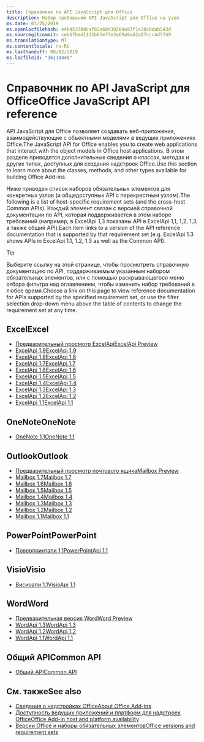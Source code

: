 ```yaml
---
title: Справочник по API JavaScript для Office
description: Набор требований API JavaScript для Office на узел
ms.date: 07/25/2019
ms.openlocfilehash: e4b45370dcaf82a60d39264a97f1e28c0dab543d
ms.sourcegitcommit: ceb67bed1111b63e75e3a69a9a42a27ccc4d5749
ms.translationtype: MT
ms.contentlocale: ru-RU
ms.lasthandoff: 08/02/2019
ms.locfileid: "36118448"
---
```

# <a name="office-javascript-api-reference"></a><span data-ttu-id="6fd21-103">Справочник по API JavaScript для Office</span><span class="sxs-lookup"><span data-stu-id="6fd21-103">Office JavaScript API reference</span></span>

<span data-ttu-id="6fd21-104">API JavaScript для Office позволяет создавать веб-приложения, взаимодействующие с объектными моделями в ведущих приложениях Office.</span><span class="sxs-lookup"><span data-stu-id="6fd21-104">The JavaScript API for Office enables you to create web applications that interact with the object models in Office host applications.</span></span> <span data-ttu-id="6fd21-105">В этом разделе приводятся дополнительные сведения о классах, методах и других типах, доступных для создания надстроек Office.</span><span class="sxs-lookup"><span data-stu-id="6fd21-105">Use this section to learn more about the classes, methods, and other types available for building Office Add-ins.</span></span>

<span data-ttu-id="6fd21-106">Ниже приведен список наборов обязательных элементов для конкретных узлов (и общедоступных API с перекрестным узлом).</span><span class="sxs-lookup"><span data-stu-id="6fd21-106">The following is a list of host-specific requirement sets (and the cross-host Common APIs).</span></span> <span data-ttu-id="6fd21-107">Каждый элемент связан с версией справочной документации по API, которая поддерживается в этом наборе требований (например, в ExcelApi 1,3 показаны API в ExcelApi 1,1, 1,2, 1,3, а также общий API).</span><span class="sxs-lookup"><span data-stu-id="6fd21-107">Each item links to a version of the API reference documentation that is supported by that requirement set (e.g. ExcelApi 1.3 shows APIs in ExcelApi 1.1, 1.2, 1.3 as well as the Common API).</span></span>

> [!TIP]
> <span data-ttu-id="6fd21-108">Выберите ссылку на этой странице, чтобы просмотреть справочную документацию по API, поддерживаемым указанным набором обязательных элементов, или с помощью раскрывающегося меню отбора фильтра над оглавлением, чтобы изменить набор требований в любое время.</span><span class="sxs-lookup"><span data-stu-id="6fd21-108">Choose a link on this page to view reference documentation for APIs supported by the specified requirement set, or use the filter selection drop-down menu above the table of contents to change the requirement set at any time.</span></span>

## <a name="excel"></a><span data-ttu-id="6fd21-109">Excel</span><span class="sxs-lookup"><span data-stu-id="6fd21-109">Excel</span></span>

- [<span data-ttu-id="6fd21-110">Предварительный просмотр ExcelApi</span><span class="sxs-lookup"><span data-stu-id="6fd21-110">ExcelApi Preview</span></span>](/javascript/api/excel?view=excel-js-preview)
- [<span data-ttu-id="6fd21-111">ExcelApi 1.9</span><span class="sxs-lookup"><span data-stu-id="6fd21-111">ExcelApi 1.9</span></span>](/javascript/api/excel?view=excel-js-1.9)
- [<span data-ttu-id="6fd21-112">ExcelApi 1.8</span><span class="sxs-lookup"><span data-stu-id="6fd21-112">ExcelApi 1.8</span></span>](/javascript/api/excel?view=excel-js-1.8)
- [<span data-ttu-id="6fd21-113">ExcelApi 1.7</span><span class="sxs-lookup"><span data-stu-id="6fd21-113">ExcelApi 1.7</span></span>](/javascript/api/excel?view=excel-js-1.7)
- [<span data-ttu-id="6fd21-114">ExcelApi 1.6</span><span class="sxs-lookup"><span data-stu-id="6fd21-114">ExcelApi 1.6</span></span>](/javascript/api/excel?view=excel-js-1.6)
- [<span data-ttu-id="6fd21-115">ExcelApi 1.5</span><span class="sxs-lookup"><span data-stu-id="6fd21-115">ExcelApi 1.5</span></span>](/javascript/api/excel?view=excel-js-1.5)
- [<span data-ttu-id="6fd21-116">ExcelApi 1.4</span><span class="sxs-lookup"><span data-stu-id="6fd21-116">ExcelApi 1.4</span></span>](/javascript/api/excel?view=excel-js-1.4)
- [<span data-ttu-id="6fd21-117">ExcelApi 1.3</span><span class="sxs-lookup"><span data-stu-id="6fd21-117">ExcelApi 1.3</span></span>](/javascript/api/excel?view=excel-js-1.3)
- [<span data-ttu-id="6fd21-118">ExcelApi 1.2</span><span class="sxs-lookup"><span data-stu-id="6fd21-118">ExcelApi 1.2</span></span>](/javascript/api/excel?view=excel-js-1.2)
- [<span data-ttu-id="6fd21-119">ExcelApi 1.1</span><span class="sxs-lookup"><span data-stu-id="6fd21-119">ExcelApi 1.1</span></span>](/javascript/api/excel?view=excel-js-1.1)

## <a name="onenote"></a><span data-ttu-id="6fd21-120">OneNote</span><span class="sxs-lookup"><span data-stu-id="6fd21-120">OneNote</span></span>

- [<span data-ttu-id="6fd21-121">OneNote 1,1</span><span class="sxs-lookup"><span data-stu-id="6fd21-121">OneNote 1.1</span></span>](/javascript/api/onenote?view=onenote-js-1.1)

## <a name="outlook"></a><span data-ttu-id="6fd21-122">Outlook</span><span class="sxs-lookup"><span data-stu-id="6fd21-122">Outlook</span></span>

- [<span data-ttu-id="6fd21-123">Предварительный просмотр почтового ящика</span><span class="sxs-lookup"><span data-stu-id="6fd21-123">Mailbox Preview</span></span>](/javascript/api/outlook?view=outlook-js-preview)
- [<span data-ttu-id="6fd21-124">Mailbox 1.7</span><span class="sxs-lookup"><span data-stu-id="6fd21-124">Mailbox 1.7</span></span>](/javascript/api/outlook?view=outlook-js-1.7)
- [<span data-ttu-id="6fd21-125">Mailbox 1.6</span><span class="sxs-lookup"><span data-stu-id="6fd21-125">Mailbox 1.6</span></span>](/javascript/api/outlook?view=outlook-js-1.6)
- [<span data-ttu-id="6fd21-126">Mailbox 1.5</span><span class="sxs-lookup"><span data-stu-id="6fd21-126">Mailbox 1.5</span></span>](/javascript/api/outlook?view=outlook-js-1.5)
- [<span data-ttu-id="6fd21-127">Mailbox 1.4</span><span class="sxs-lookup"><span data-stu-id="6fd21-127">Mailbox 1.4</span></span>](/javascript/api/outlook?view=outlook-js-1.4)
- [<span data-ttu-id="6fd21-128">Mailbox 1.3</span><span class="sxs-lookup"><span data-stu-id="6fd21-128">Mailbox 1.3</span></span>](/javascript/api/outlook?view=outlook-js-1.3)
- [<span data-ttu-id="6fd21-129">Mailbox 1.2</span><span class="sxs-lookup"><span data-stu-id="6fd21-129">Mailbox 1.2</span></span>](/javascript/api/outlook?view=outlook-js-1.2)
- [<span data-ttu-id="6fd21-130">Mailbox 1.1</span><span class="sxs-lookup"><span data-stu-id="6fd21-130">Mailbox 1.1</span></span>](/javascript/api/outlook?view=outlook-js-1.1)

## <a name="powerpoint"></a><span data-ttu-id="6fd21-131">PowerPoint</span><span class="sxs-lookup"><span data-stu-id="6fd21-131">PowerPoint</span></span>

- [<span data-ttu-id="6fd21-132">Поверпоинтапи 1,1</span><span class="sxs-lookup"><span data-stu-id="6fd21-132">PowerPointApi 1.1</span></span>](/javascript/api/powerpoint?view=powerpoint-js-1.1)

## <a name="visio"></a><span data-ttu-id="6fd21-133">Visio</span><span class="sxs-lookup"><span data-stu-id="6fd21-133">Visio</span></span>

- [<span data-ttu-id="6fd21-134">Висиоапи 1,1</span><span class="sxs-lookup"><span data-stu-id="6fd21-134">VisioApi 1.1</span></span>](/javascript/api/visio?view=visio-js-1.1)

## <a name="word"></a><span data-ttu-id="6fd21-135">Word</span><span class="sxs-lookup"><span data-stu-id="6fd21-135">Word</span></span>

- [<span data-ttu-id="6fd21-136">Предварительная версия Word</span><span class="sxs-lookup"><span data-stu-id="6fd21-136">Word Preview</span></span>](/javascript/api/word?view=word-js-preview)
- [<span data-ttu-id="6fd21-137">WordApi 1.3</span><span class="sxs-lookup"><span data-stu-id="6fd21-137">WordApi 1.3</span></span>](/javascript/api/word?view=word-js-1.3)
- [<span data-ttu-id="6fd21-138">WordApi 1.2</span><span class="sxs-lookup"><span data-stu-id="6fd21-138">WordApi 1.2</span></span>](/javascript/api/word?view=word-js-1.2)
- [<span data-ttu-id="6fd21-139">WordApi 1.1</span><span class="sxs-lookup"><span data-stu-id="6fd21-139">WordApi 1.1</span></span>](/javascript/api/word?view=word-js-1.1)

## <a name="common-api"></a><span data-ttu-id="6fd21-140">Общий API</span><span class="sxs-lookup"><span data-stu-id="6fd21-140">Common API</span></span>

- [<span data-ttu-id="6fd21-141">Общий API</span><span class="sxs-lookup"><span data-stu-id="6fd21-141">Common API</span></span>](/javascript/api/office?view=common-js)

## <a name="see-also"></a><span data-ttu-id="6fd21-142">См. также</span><span class="sxs-lookup"><span data-stu-id="6fd21-142">See also</span></span>

- [<span data-ttu-id="6fd21-143">Сведения о надстройках Office</span><span class="sxs-lookup"><span data-stu-id="6fd21-143">About Office Add-ins</span></span>](/office/dev/add-ins/overview)
- [<span data-ttu-id="6fd21-144">Доступность ведущих приложений и платформ для надстроек Office</span><span class="sxs-lookup"><span data-stu-id="6fd21-144">Office Add-in host and platform availability</span></span>](/office/dev/add-ins/overview/office-add-in-availability)
- [<span data-ttu-id="6fd21-145">Версии Office и наборы обязательных элементов</span><span class="sxs-lookup"><span data-stu-id="6fd21-145">Office versions and requirement sets</span></span>](/office/dev/add-ins/develop/office-versions-and-requirement-sets)
